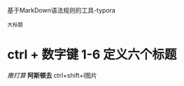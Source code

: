 基于MarkDown语法规则的工具-typora

   	大标题

# ctrl + 数字键 1-6 定义六个标题

*撒打算*       **阿斯顿去**        ctrl+shift+l图片